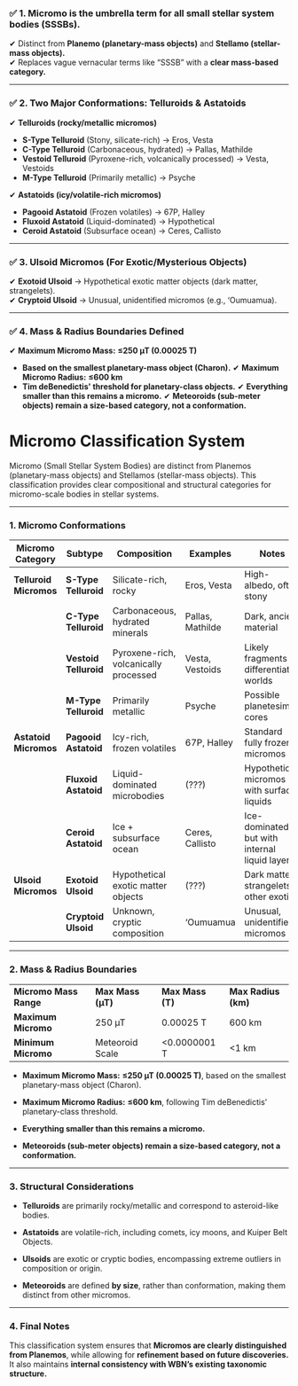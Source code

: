 
### **✅ 1. Micromo is the umbrella term for all small stellar system bodies (SSSBs).**

✔ Distinct from **Planemo (planetary-mass objects)** and **Stellamo (stellar-mass objects).**  
✔ Replaces vague vernacular terms like “SSSB” with a **clear mass-based category.**

---

### **✅ 2. Two Major Conformations: Telluroids & Astatoids**

✔ **Telluroids (rocky/metallic micromos)**

- **S-Type Telluroid** (Stony, silicate-rich) → Eros, Vesta
- **C-Type Telluroid** (Carbonaceous, hydrated) → Pallas, Mathilde
- **Vestoid Telluroid** (Pyroxene-rich, volcanically processed) → Vesta, Vestoids
- **M-Type Telluroid** (Primarily metallic) → Psyche

✔ **Astatoids (icy/volatile-rich micromos)**

- **Pagooid Astatoid** (Frozen volatiles) → 67P, Halley
- **Fluxoid Astatoid** (Liquid-dominated) → Hypothetical
- **Ceroid Astatoid** (Subsurface ocean) → Ceres, Callisto

---

### **✅ 3. Ulsoid Micromos (For Exotic/Mysterious Objects)**

✔ **Exotoid Ulsoid** → Hypothetical exotic matter objects (dark matter, strangelets).  
✔ **Cryptoid Ulsoid** → Unusual, unidentified micromos (e.g., ‘Oumuamua).

---

### **✅ 4. Mass & Radius Boundaries Defined**

✔ **Maximum Micromo Mass:** **≤250 µT (0.00025 T)**

- **Based on the smallest planetary-mass object (Charon).** ✔ **Maximum Micromo Radius:** **≤600 km**
- **Tim deBenedictis' threshold for planetary-class objects.** ✔ **Everything smaller than this remains a micromo.** ✔ **Meteoroids (sub-meter objects) remain a size-based category, not a conformation.**

# **Micromo Classification System**

Micromo (Small Stellar System Bodies) are distinct from Planemos (planetary-mass objects) and Stellamos (stellar-mass objects). This classification provides clear compositional and structural categories for micromo-scale bodies in stellar systems.

---

### **1. Micromo Conformations**

|**Micromo Category**|**Subtype**|**Composition**|**Examples**|**Notes**|
|---|---|---|---|---|
|**Telluroid Micromos**|**S-Type Telluroid**|Silicate-rich, rocky|Eros, Vesta|High-albedo, often stony|
||**C-Type Telluroid**|Carbonaceous, hydrated minerals|Pallas, Mathilde|Dark, ancient material|
||**Vestoid Telluroid**|Pyroxene-rich, volcanically processed|Vesta, Vestoids|Likely fragments of differentiated worlds|
||**M-Type Telluroid**|Primarily metallic|Psyche|Possible planetesimal cores|
|**Astatoid Micromos**|**Pagooid Astatoid**|Icy-rich, frozen volatiles|67P, Halley|Standard fully frozen micromos|
||**Fluxoid Astatoid**|Liquid-dominated microbodies|(???)|Hypothetical micromos with surface liquids|
||**Ceroid Astatoid**|Ice + subsurface ocean|Ceres, Callisto|Ice-dominated, but with internal liquid layers|
|**Ulsoid Micromos**|**Exotoid Ulsoid**|Hypothetical exotic matter objects|(???)|Dark matter, strangelets, other exotics|
||**Cryptoid Ulsoid**|Unknown, cryptic composition|‘Oumuamua|Unusual, unidentified micromos|

---

### **2. Mass & Radius Boundaries**

|   |   |   |   |
|---|---|---|---|
|**Micromo Mass Range**|**Max Mass (µT)**|**Max Mass (T)**|**Max Radius (km)**|
|**Maximum Micromo**|250 µT|0.00025 T|600 km|
|**Minimum Micromo**|Meteoroid Scale|<0.0000001 T|<1 km|

- **Maximum Micromo Mass:** **≤250 µT (0.00025 T)**, based on the smallest planetary-mass object (Charon).
    
- **Maximum Micromo Radius:** **≤600 km**, following Tim deBenedictis' planetary-class threshold.
    
- **Everything smaller than this remains a micromo.**
    
- **Meteoroids (sub-meter objects) remain a size-based category, not a conformation.**
    

---

### **3. Structural Considerations**

- **Telluroids** are primarily rocky/metallic and correspond to asteroid-like bodies.
    
- **Astatoids** are volatile-rich, including comets, icy moons, and Kuiper Belt Objects.
    
- **Ulsoids** are exotic or cryptic bodies, encompassing extreme outliers in composition or origin.
    
- **Meteoroids** are defined **by size**, rather than conformation, making them distinct from other micromos.
    

---

### **4. Final Notes**

This classification system ensures that **Micromos are clearly distinguished from Planemos**, while allowing for **refinement based on future discoveries.** It also maintains **internal consistency with WBN’s existing taxonomic structure.**